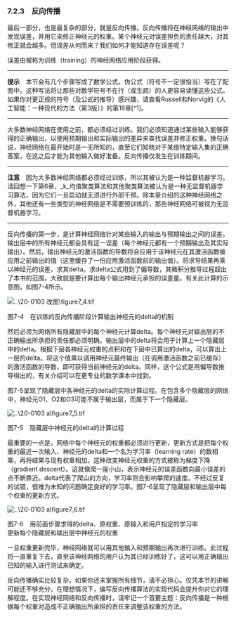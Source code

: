 ### 7.2.3　反向传播

最后一部分，也是最复杂的部分，就是反向传播。反向传播将在神经网络的输出中发现误差，并用它来修正神经元的权重。某个神经元对误差担负的责任越大，对其修正就会越多。但误差从何而来？我们如何才能知道存在误差呢？

误差由被称为训练（training）的神经网络应用阶段获得。

---

  

**提示**　本节会有几个步骤写成了数学公式。伪公式（符号不一定很恰当）写在了配图中。这种写法将让那些对数学符号不在行（或生疏）的人更容易读懂这些公式。如果你对更正规的符号（及公式的推导）感兴趣，请查看Russell和Norvig的《人工智能：一种现代的方法（第3版）》的第18章[^1]。

---

  

大多数神经网络在使用之前，都必须经过训练。我们必须知道通过某些输入能够获得的正确输出，以便用预期输出和实际输出的差异来查找误差并修正权重。换句话说，神经网络在最开始时是一无所知的，直至它们知晓对于某组特定输入集的正确答案，在这之后才能为其他输入做好准备。反向传播仅发生在训练期间。

---

  

**注意**　因为大多数神经网络都必须经过训练，所以其被认为是一种监督机器学习。请回想一下第6章，_k_均值聚类算法和其他聚类算法被认为是一种无监督机器学习算法，因为它们一旦启动就无须进行外部干预。除本章介绍的这种神经网络之外，其他还有一些类型的神经网络是不需要预训练的，那些神经网络可被视为无监督机器学习。

---

  

反向传播的第一步，是计算神经网络针对某些输入的输出与预期输出之间的误差。输出层中的所有神经元都会具有这一误差（每个神经元都有一个预期输出及其实际输出）。然后，输出神经元的激活函数的导数将会应用于该神经元在其激活函数被应用之前输出的值（这里缓存了一份应用激活函数前的输出值）。将求导结果再乘以神经元的误差，求其delta。求delta公式用到了偏导数，其微积分推导过程超出了本书的范围，大致就是要计算出每个输出神经元承担的误差量。有关此计算的示意图，如图7-4所示。

![..\20-0103 改图\figure7_4.tif](../0-Assets/Epubook/算法精粹：经典计算机科学问题的%20Python%20实现%20(David%20Kopec%20[Kopec,%20David])%20(Z-Library)/images/00042.jpeg)

图7-4　在训练的反向传播阶段计算输出神经元的delta的机制

然后必须为网络所有隐藏层中的每个神经元计算delta。每个神经元对输出层的不正确输出所承担的责任都必须明确。输出层中的delta将会用于计算上一个隐藏层中的delta。根据下层各神经元权重的点积和在下层中已算出的delta，可以算出上一层的delta。将这个值乘以调用神经元最终输出（在调用激活函数之前已缓存）的激活函数的导数，即可获得当前神经元的delta。同样，这个公式是用偏导数推导得出的，有关介绍可以在更专业的数学课本中找到。

图7-5呈现了隐藏层中各神经元的delta的实际计算过程。在包含多个隐藏层的网络中，神经元O1、O2和O3可能不属于输出层，而属于下一个隐藏层。

![..\20-0103 a\figure7_5.tif](../0-Assets/Epubook/算法精粹：经典计算机科学问题的%20Python%20实现%20(David%20Kopec%20[Kopec,%20David])%20(Z-Library)/images/00043.jpeg)

图7-5　隐藏层中神经元的delta的计算过程

最重要的一点是，网络中每个神经元的权重都必须进行更新，更新方式是把每个权重的最近一次输入、神经元的delta和一个名为学习率（learning rate）的数相乘，再将结果与现有权重相加。这种改变神经元权重的方式被称为梯度下降（gradient descent）。这就像爬一座小山，表示神经元的误差函数向最小误差的点不断靠近。delta代表了爬山的方向，学习率则会影响攀爬的速度。不经过反复的试错，很难为未知的问题确定良好的学习率。图7-6呈现了隐藏层和输出层中每个权重的更新方式。

![..\20-0103 a\figure7_6.tif](../0-Assets/Epubook/算法精粹：经典计算机科学问题的%20Python%20实现%20(David%20Kopec%20[Kopec,%20David])%20(Z-Library)/images/00044.jpeg)

图7-6　用前面步骤求得的delta、原权重、原输入和用户指定的学习率  
更新每个隐藏层和输出层中神经元的权重

一旦权重更新完毕，神经网络就可以用其他输入和预期输出再次进行训练。此过程将一直重复下去，直至该神经网络的用户认为其已经训练好了，这可以用正确输出已知的输入进行测试来确定。

反向传播确实比较复杂。如果你还未掌握所有细节，请不必担心。仅凭本节的讲解可能还不够充分。在理想情况下，编写反向传播算法的实现代码会提升你对它的理解程度。在实现神经网络和反向传播时，请牢记一个首要主题：反向传播是一种根据每个权重对造成不正确输出所承担的责任来调整该权重的方法。